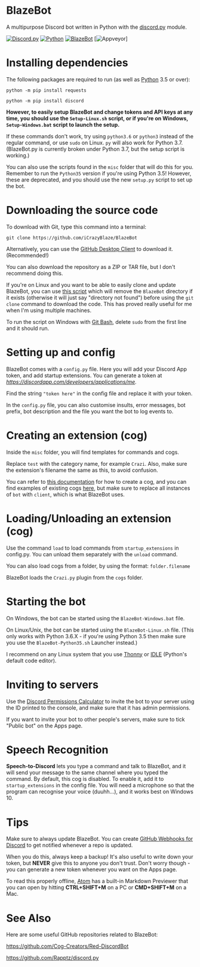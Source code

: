 # BlazeBot
A multipurpose Discord bot written in Python with the [discord.py](https://github.com/Rapptz/discord.py) module.

[![Discord.py](https://img.shields.io/pypi/v/discord.py.svg)](https://pypi.python.org/pypi/discord.py/)
[![Python](https://img.shields.io/badge/Python-3.5%2C%203.6%2C%203.7-blue.svg)](https://python.org/)
[![BlazeBot](https://img.shields.io/badge/BlazeBot%20version-1.6-brightgreen.svg)](https://icrazyblaze.github.io/BlazeBot)
[![Appveyor](https://ci.appveyor.com/api/projects/status/xwk9542yl87xbi2e?svg=true)]

# Installing dependencies
The following packages are required to run (as well as [Python](https://python.org) 3.5 or over):

```
python -m pip install requests
```

```
python -m pip install discord
```

**However, to easily setup BlazeBot and change tokens and API keys at any time, you should use the `Setup-Linux.sh` script, or if you're on Windows, `Setup-Windows.bat` script to launch the setup.**

If these commands don't work, try using `python3.6` or `python3` instead of the regular command, or use `sudo` on Linux. `py` will also work for Python 3.7.
(BlazeBot.py is currently broken under Python 3.7, but the setup script is working.)

You can also use the scripts found in the `misc` folder that will do this for you. Remember to run the `Python35` version if you're using Python 3.5! However, these are deprecated, and you should use the new `setup.py` script to set up the bot.

# Downloading the source code
To download with Git, type this command into a terminal:
```
git clone https://github.com/iCrazyBlaze/BlazeBot
```
Alternatively, you can use the [GitHub Desktop Client](https://desktop.github.com/) to download it. (Recommended!)

You can also download the repository as a ZIP or TAR file, but I don't recommend doing this.

If you're on Linux and you want to be able to easily clone and update BlazeBot, you can use [this script](https://gist.github.com/iCrazyBlaze/c2e4413ba4700083355833100d262d10) which will remove the `BlazeBot` directory if it exists (otherwise it will just say "directory not found") before using the `git clone` command to download the code. This has proved really useful for me when I'm using multiple machines.

To run the script on Windows with [Git Bash](https://git-scm.com/downloads), delete `sudo` from the first line and it should run.

# Setting up and config
BlazeBot comes with a `config.py` file. Here you will add your Discord App token, and add startup extensions. You can generate a token at *https://discordapp.com/developers/applications/me.*

Find the string `"token here"` in the config file and replace it with your token.

In the `config.py` file, you can also customise insults, error messages, bot prefix, bot description and the file you want the bot to log events to.


# Creating an extension (cog)
Inside the `misc` folder, you will find templates for commands and cogs.

Replace `test` with the category name, for example `Crazi`. Also, make sure the extension's filename the same as this, to avoid confusion.

You can refer to [this documentation](https://twentysix26.github.io/Red-Docs/red_guide_make_cog/) for how to create a cog, and you can find examples of existing cogs [here](https://gist.github.com/leovoel/46cd89ed6a8f41fd09c5), but make sure to replace all instances of `bot` with `client`, which is what BlazeBot uses.


# Loading/Unloading an extension (cog)
Use the command `load` to load commands from `startup_extensions` in config.py. You can unload them separately with the `unload` command.

You can also load cogs from a folder, by using the format: `folder.filename`

BlazeBot loads the `Crazi.py` plugin from the `cogs` folder.

# Starting the bot
On Windows, the bot can be started using the `BlazeBot-Windows.bat` file.

On Linux/Unix, the bot can be started using the `BlazeBot-Linux.sh` file. (This only works with Python 3.6.X - if you're using Python 3.5 then make sure you use the `BlazeBot-Python35.sh` Launcher instead.)

I recommend on any Linux system that you use [Thonny](http://thonny.org) or [IDLE](https://python.org) (Python's default code editor).

# Inviting to servers
Use the [Discord Permissions Calculator](https://discordapi.com/permissions.html) to invite the bot to your server using the ID printed to the console, and make sure that it has admin permissions.

If you want to invite your bot to other people's servers, make sure to tick "Public bot" on the Apps page.

# Speech Recognition
**Speech-to-Discord** lets you type a command and talk to BlazeBot, and it will send your message to the same channel where you typed the command. By default, this cog is disabled. To enable it, add it to `startup_extensions` in the config file. You will need a microphone so that the program can recognise your voice (duuhh...), and it works best on Windows 10.

# Tips
Make sure to always update BlazeBot. You can create [GitHub Webhooks for Discord](https://support.discordapp.com/hc/en-us/articles/228383668-Intro-to-Webhooks) to get notified whenever a repo is updated.

When you do this, always keep a backup! It's also useful to write down your token, but **NEVER** give this to anyone you don't trust. Don't worry though - you can generate a new token whenever you want on the Apps page.

To read this properly offline, [Atom](https://atom.io) has a built-in Markdown Previewer that you can open by hitting **CTRL+SHIFT+M** on a PC or **CMD+SHIFT+M** on a Mac.

# See Also
Here are some useful GitHub repositories related to BlazeBot:

https://github.com/Cog-Creators/Red-DiscordBot

https://github.com/Rapptz/discord.py
